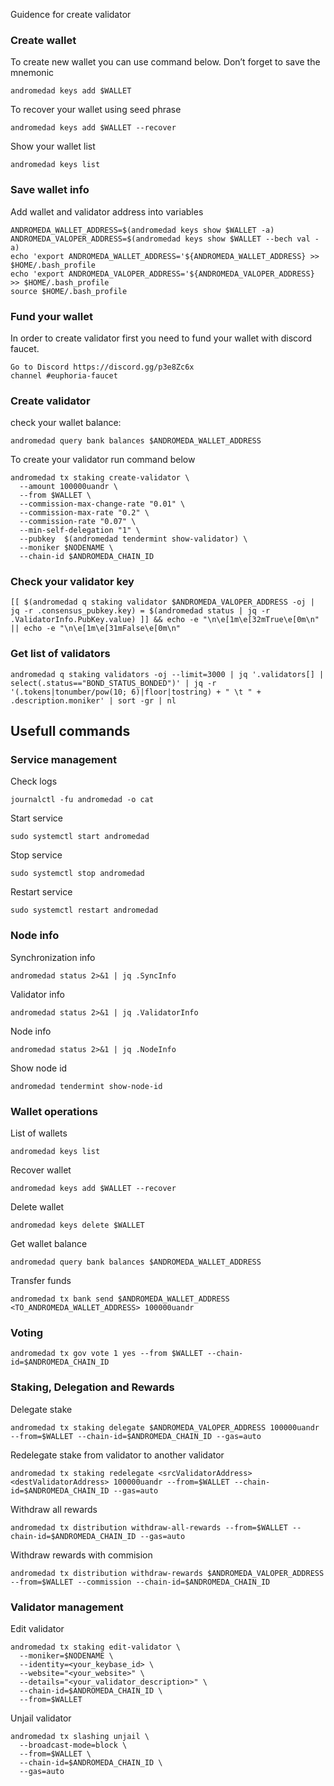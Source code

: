 Guidence for create validator

### Create wallet
To create new wallet you can use command below. Don’t forget to save the mnemonic
```
andromedad keys add $WALLET
```

To recover your wallet using seed phrase
```
andromedad keys add $WALLET --recover
```

Show your wallet list
```
andromedad keys list
```

### Save wallet info
Add wallet and validator address into variables 
```
ANDROMEDA_WALLET_ADDRESS=$(andromedad keys show $WALLET -a)
ANDROMEDA_VALOPER_ADDRESS=$(andromedad keys show $WALLET --bech val -a)
echo 'export ANDROMEDA_WALLET_ADDRESS='${ANDROMEDA_WALLET_ADDRESS} >> $HOME/.bash_profile
echo 'export ANDROMEDA_VALOPER_ADDRESS='${ANDROMEDA_VALOPER_ADDRESS} >> $HOME/.bash_profile
source $HOME/.bash_profile
```

### Fund your wallet
In order to create validator first you need to fund your wallet with discord faucet.
```
Go to Discord https://discord.gg/p3e8Zc6x
channel #euphoria-faucet
```

### Create validator

check your wallet balance:
```
andromedad query bank balances $ANDROMEDA_WALLET_ADDRESS
```
To create your validator run command below
```
andromedad tx staking create-validator \
  --amount 100000uandr \
  --from $WALLET \
  --commission-max-change-rate "0.01" \
  --commission-max-rate "0.2" \
  --commission-rate "0.07" \
  --min-self-delegation "1" \
  --pubkey  $(andromedad tendermint show-validator) \
  --moniker $NODENAME \
  --chain-id $ANDROMEDA_CHAIN_ID
```

### Check your validator key
```
[[ $(andromedad q staking validator $ANDROMEDA_VALOPER_ADDRESS -oj | jq -r .consensus_pubkey.key) = $(andromedad status | jq -r .ValidatorInfo.PubKey.value) ]] && echo -e "\n\e[1m\e[32mTrue\e[0m\n" || echo -e "\n\e[1m\e[31mFalse\e[0m\n"
```

### Get list of validators
```
andromedad q staking validators -oj --limit=3000 | jq '.validators[] | select(.status=="BOND_STATUS_BONDED")' | jq -r '(.tokens|tonumber/pow(10; 6)|floor|tostring) + " \t " + .description.moniker' | sort -gr | nl
```

## Usefull commands
### Service management
Check logs
```
journalctl -fu andromedad -o cat
```

Start service
```
sudo systemctl start andromedad
```

Stop service
```
sudo systemctl stop andromedad
```

Restart service
```
sudo systemctl restart andromedad
```

### Node info
Synchronization info
```
andromedad status 2>&1 | jq .SyncInfo
```

Validator info
```
andromedad status 2>&1 | jq .ValidatorInfo
```

Node info
```
andromedad status 2>&1 | jq .NodeInfo
```

Show node id
```
andromedad tendermint show-node-id
```

### Wallet operations
List of wallets
```
andromedad keys list
```

Recover wallet
```
andromedad keys add $WALLET --recover
```

Delete wallet
```
andromedad keys delete $WALLET
```

Get wallet balance
```
andromedad query bank balances $ANDROMEDA_WALLET_ADDRESS
```

Transfer funds
```
andromedad tx bank send $ANDROMEDA_WALLET_ADDRESS <TO_ANDROMEDA_WALLET_ADDRESS> 100000uandr
```

### Voting
```
andromedad tx gov vote 1 yes --from $WALLET --chain-id=$ANDROMEDA_CHAIN_ID
```

### Staking, Delegation and Rewards
Delegate stake
```
andromedad tx staking delegate $ANDROMEDA_VALOPER_ADDRESS 100000uandr --from=$WALLET --chain-id=$ANDROMEDA_CHAIN_ID --gas=auto
```

Redelegate stake from validator to another validator
```
andromedad tx staking redelegate <srcValidatorAddress> <destValidatorAddress> 100000uandr --from=$WALLET --chain-id=$ANDROMEDA_CHAIN_ID --gas=auto
```

Withdraw all rewards
```
andromedad tx distribution withdraw-all-rewards --from=$WALLET --chain-id=$ANDROMEDA_CHAIN_ID --gas=auto
```

Withdraw rewards with commision
```
andromedad tx distribution withdraw-rewards $ANDROMEDA_VALOPER_ADDRESS --from=$WALLET --commission --chain-id=$ANDROMEDA_CHAIN_ID
```

### Validator management
Edit validator
```
andromedad tx staking edit-validator \
  --moniker=$NODENAME \
  --identity=<your_keybase_id> \
  --website="<your_website>" \
  --details="<your_validator_description>" \
  --chain-id=$ANDROMEDA_CHAIN_ID \
  --from=$WALLET
```

Unjail validator
```
andromedad tx slashing unjail \
  --broadcast-mode=block \
  --from=$WALLET \
  --chain-id=$ANDROMEDA_CHAIN_ID \
  --gas=auto
```
